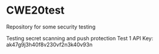 # CWE20test
Repository for some security testing

Testing secret scanning and push protection
Test 1 API Key: ak47g9j3h40f8v230vf2n3k40v93n
